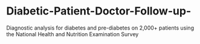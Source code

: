 # Diabetic-Patient-Doctor-Follow-up-
Diagnostic analysis for diabetes and pre-diabetes on 2,000+ patients using the National Health and Nutrition Examination Survey
